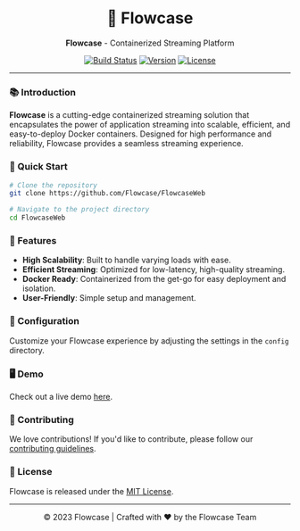 <div align="center">

# 🌊 Flowcase

**Flowcase** - Containerized Streaming Platform

[![Build Status](https://img.shields.io/badge/build-passing-brightgreen.svg)](#)
[![Version](https://img.shields.io/badge/version-0.0.1-blue.svg)](#)
[![License](https://img.shields.io/badge/license-MIT-orange.svg)](#)

</div>

---

### 📚 Introduction

**Flowcase** is a cutting-edge containerized streaming solution that encapsulates the power of application streaming into scalable, efficient, and easy-to-deploy Docker containers. Designed for high performance and reliability, Flowcase provides a seamless streaming experience.

### 🚀 Quick Start

```bash
# Clone the repository
git clone https://github.com/Flowcase/FlowcaseWeb

# Navigate to the project directory
cd FlowcaseWeb
```

### 🌟 Features

- **High Scalability**: Built to handle varying loads with ease.
- **Efficient Streaming**: Optimized for low-latency, high-quality streaming.
- **Docker Ready**: Containerized from the get-go for easy deployment and isolation.
- **User-Friendly**: Simple setup and management.

### 🔧 Configuration

Customize your Flowcase experience by adjusting the settings in the `config` directory.

### 🖥️ Demo

Check out a live demo [here](http://demo.flowcase.com).

### 🤝 Contributing

We love contributions! If you'd like to contribute, please follow our [contributing guidelines](CONTRIBUTING.md).

### 📜 License

Flowcase is released under the [MIT License](LICENSE).

---

<div align="center">
  © 2023 Flowcase | Crafted with ❤️ by the Flowcase Team
</div>
